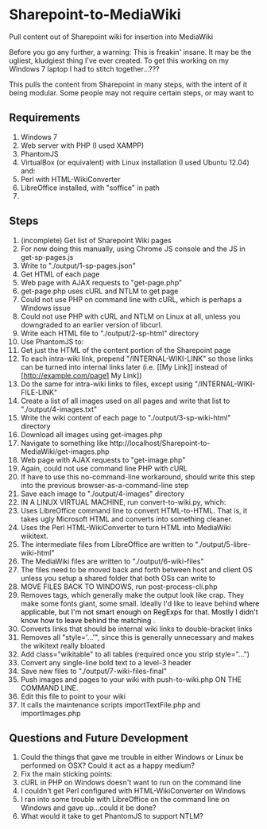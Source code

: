 Sharepoint-to-MediaWiki
=======================

Pull content out of Sharepoint wiki for insertion into MediaWiki

Before you go any further, a warning: This is freakin' insane. It may be the ugliest, kludgiest thing I've ever created. To get this working on my Windows 7 laptop I had to stitch together...???

This pulls the content from Sharepoint in many steps, with the intent of it being modular. Some people may not require certain steps, or may want to 

## Requirements
1. Windows 7
2. Web server with PHP (I used XAMPP)
3. PhantomJS
4. VirtualBox (or equivalent) with Linux installation (I used Ubuntu 12.04) and:
  1. Perl with HTML-WikiConverter
  2. LibreOffice installed, with "soffice" in path
5. 

## Steps

1. (incomplete) Get list of Sharepoint Wiki pages
  1. For now doing this manually, using Chrome JS console and the JS in get-sp-pages.js
  2. Write to "./output/1-sp-pages.json"
2. Get HTML of each page
  1. Web page with AJAX requests to "get-page.php"
  2. get-page.php uses cURL and NTLM to get page
  3. Could not use PHP on command line with cURL, which is perhaps a Windows issue
  4. Could not use PHP with cURL and NTLM on Linux at all, unless you downgraded to an earlier version of libcurl.
  5. Write each HTML file to "./output/2-sp-html" directory
3. Use PhantomJS to:
  1. Get just the HTML of the content portion of the Sharepoint page
  2. To each intra-wiki link, prepend "/INTERNAL-WIKI-LINK" so those links can be turned into internal links later (i.e. [[My Link]] instead of [http://example.com/page1 My Link])
  3. Do the same for intra-wiki links to files, except using "/INTERNAL-WIKI-FILE-LINK"
  4. Create a list of all images used on all pages and write that list to "./output/4-images.txt"
  5. Write the wiki content of each page to "./output/3-sp-wiki-html" directory
4. Download all images using get-images.php
  1. Navigate to something like http://localhost/Sharepoint-to-MediaWiki/get-images.php
  2. Web page with AJAX requests to "get-image.php"
  3. Again, could not use command line PHP with cURL
  4. If have to use this no-command-line workaround, should write this step into the previous browser-as-a-command-line step
  5. Save each image to "./output/4-images" directory
4. IN A LINUX VIRTUAL MACHINE, run convert-to-wiki.py, which:
  1. Uses LibreOffice command line to convert HTML-to-HTML. That is, it takes ugly Microsoft HTML and converts into something cleaner.
  2. Uses the Perl HTML-WikiConverter to turn HTML into MediaWiki wikitext.
  3. The intermediate files from LibreOffice are written to "./output/5-libre-wiki-html"
  4. The MediaWiki files are written to "./output/6-wiki-files"
  5. The files need to be moved back and forth between host and client OS unless you setup a shared folder that both OSs can write to
5. MOVE FILES BACK TO WINDOWS, run post-process-cli.php
  1. Removes <font> tags, which generally make the output look like crap. They make some fonts giant, some small. Ideally I'd like to leave behind <font color="..."> where applicable, but I'm not smart enough on RegExps for that. Mostly I didn't know how to leave behind the matching </font>.
  2. Converts links that should be internal wiki links to double-bracket links
  3. Removes all "style='...'", since this is generally unnecessary and makes the wikitext really bloated
  4. Add class="wikitable" to all tables (required once you strip style="...")
  5. Convert any single-line bold text to a level-3 header
  6. Save new files to "./output/7-wiki-files-final"
6. Push images and pages to your wiki with push-to-wiki.php ON THE COMMAND LINE.
  1. Edit this file to point to your wiki
  2. It calls the maintenance scripts importTextFile.php and importImages.php

## Questions and Future Development

1. Could the things that gave me trouble in either Windows or Linux be performed on OSX? Could it act as a happy medium?
2. Fix the main sticking points:
  1. cURL in PHP on Windows doesn't want to run on the command line
  2. I couldn't get Perl configured with HTML-WikiConverter on Windows
  3. I ran into some trouble with LibreOffice on the command line on Windows and gave up...could it be done?
3. What would it take to get PhantomJS to support NTLM?